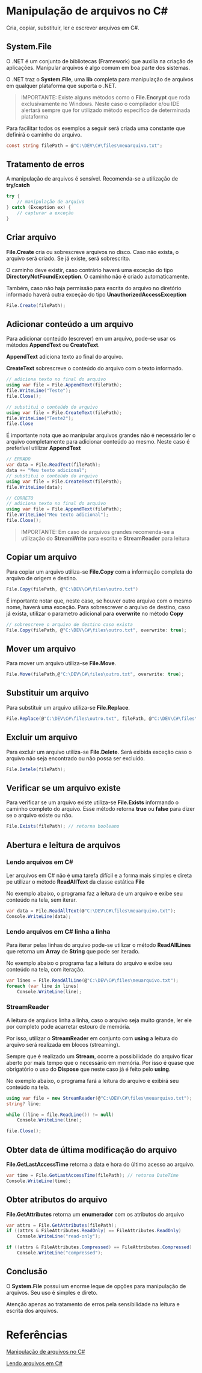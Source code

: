 # Manipulação de arquivos no C#

Cria, copiar, substituir, ler e escrever arquivos em C#.

## System.File

O .NET é um conjunto de bibliotecas (Framework) que auxilia na criação de aplicações. Manipular arquivos é algo comum em boa parte dos sistemas.

O .NET traz o **System.File**, uma **lib** completa para manipulação de arquivos em qualquer plataforma que suporta o .NET.

> IMPORTANTE: Existe alguns métodos como o **File.Encrypt** que roda exclusivamente no Windows. Neste caso o compilador e/ou IDE alertará sempre que for utilizado método específico de determinada plataforma

Para facilitar todos os exemplos a seguir será criada uma constante que definirá o caminho do arquivo.

```c#
const string filePath = @"C:\DEV\C#\files\meuarquivo.txt";
```

## Tratamento de erros

A manipulação de arquivos é sensível. Recomenda-se a utilização de **try/catch**

```c#
try {
    // manipulação de arquivo
} catch (Exception ex) {
    // capturar a exceção
}
```

## Criar arquivo

**File.Create** cria ou sobrescreve arquivos no disco. Caso não exista, o arquivo será criado. Se já existe, será sobrescrito.

O caminho deve existir, caso contrário haverá uma exceção do tipo **DirectoryNotFoundException**. O caminho não é criado automaticamente.

Também, caso não haja permissão para escrita do arquivo no diretório informado haverá outra exceção do tipo **UnauthorizedAccessException**

```c#
File.Create(filePath);
```

## Adicionar conteúdo a um arquivo

Para adicionar conteúdo (escrever) em um arquivo, pode-se usar os métodos **AppendText** ou **CreateText**.

**AppendText** adiciona texto ao final do arquivo.

**CreateText** sobrescreve o conteúdo do arquivo com o texto informado.

```c#
// adiciona texto no final do arquivo
using var file = File.AppendText(filePath);
file.WriteLine("Teste");
file.Close();

// substitui o conteúdo do arquivo
using var file = File.CreateText(filePath);
file.WriteLine("Teste2");
file.Close
```

É importante nota que ao manipular arquivos grandes não é necessário ler o arquivo completamente para adicionar conteúdo ao mesmo. Neste caso é preferível utilizar **AppendText**

```c#
// ERRADO
var data = File.ReadText(filePath);
data += "Meu texto adicional";
// substitui o conteúdo do arquivo
using var file = File.CreateText(filePath);
file.WriteLine(data);

// CORRETO
// adiciona texto no final do arquivo
using var file = File.AppendText(filePath);
file.WriteLine("Meu texto adicional");
file.Close();
```

> IMPORTANTE: Em caso de arquivos grandes recomenda-se a utilização do **StreamWrite** para escrita e **StreamReader** para leitura

## Copiar um arquivo

Para copiar um arquivo utiliza-se **File.Copy** com a informação completa do arquivo de origem e destino.

```c#
File.Copy(filePath, @"C:\DEV\C#\files\outro.txt")
```

É importante notar que, neste caso, se houver outro arquivo com o mesmo nome, haverá uma exceção. Para sobrescrever o arquivo de destino, caso já exista, utilizar o parametro adicional para **overwrite** no método **Copy**

```c#
// sobrescreve o arquivo de destino caso exista
File.Copy(filePath, @"C:\DEV\C#\files\outro.txt", overwrite: true);
```

## Mover um arquivo

Para mover um arquivo utiliza-se **File.Move**.

```c#
File.Move(filePath,@"C:\DEV\C#\files\outro.txt", overwrite: true);
```

## Substituir um arquivo

Para substituir um arquivo utiliza-se **File.Replace**.

```c#
File.Replace(@"C:\DEV\C#\files\outro.txt", filePath, @"C:\DEV\C#\files\backup.txt");
```

## Excluir um arquivo

Para excluir um arquivo utiliza-se **File.Delete**. Será exibida exceção caso o arquivo não seja encontrado ou não possa ser excluído.

```c#
File.Detele(filePath);
```

## Verificar se um arquivo existe

Para verificar se um arquivo existe utiliza-se **File.Exists** informando o caminho completo do arquivo. Esse método retorna **true** ou **false** para dizer se o arquivo existe ou não.

```c#
File.Exists(filePath); // retorna booleano
```

## Abertura e leitura de arquivos

### Lendo arquivos em C#

Ler arquivos em C# não é uma tarefa difícil e a forma mais simples e direta pe utilizar o método **ReadAllText** da classe estática **File**

No exemplo abaixo, o programa faz a leitura de um arquivo e exibe seu conteúdo na tela, sem iterar.

```c#
var data = File.ReadAllText(@"C:\DEV\C#\files\meuarquivo.txt");
Console.WriteLine(data);
```

### Lendo arquivos em C# linha a linha

Para iterar pelas linhas do arquivo pode-se utilizar o método **ReadAllLines** que retorna um **Array** de **String** que pode ser iterado.

No exemplo abaixo o programa faz a leitura do arquivo e exibe seu conteúdo na tela, com iteração.

```c#
var lines = File.ReadAllLine(@"C:\DEV\C#\files\meuarquivo.txt");
foreach (var line in lines)
    Console.WriteLine(line);
```

### StreamReader

A leitura de arquivos linha a linha, caso o arquivo seja muito grande, ler ele por completo pode acarretar estouro de memória.

Por isso, utilizar o **StreamReader** em conjunto com **using** a leitura do arquivo será realizada em blocos (streaming).

Sempre que é realizado um **Stream**, ocorre a possibilidade do arquivo ficar aberto por mais tempo que o necessário em memória. Por isso é quase que obrigatório o uso do **Dispose** que neste caso já é feito pelo **using**.

No exemplo abaixo, o programa fará a leitura do arquivo e exibirá seu conteúdo na tela.

```c#
using var file = new StreamReader(@"C:\DEV\C#\files\meuarquivo.txt");
string? line;

while ((line = file.ReadLine()) != null)
    Console.WriteLine(line);

file.Close();
```

## Obter data de última modificação do arquivo

**File.GetLastAccessTime** retorna a data e hora do último acesso ao arquivo.

```c#
var time = File.GetLastAccessTime(filePath); // retorna DateTime
Console.WriteLine(time);
```

## Obter atributos do arquivo

**File.GetAttributes** retorna um **enumerador** com os atributos do arquivo

```c#
var attrs = File.GetAttributes(filePath);
if ((attrs & FileAttributes.ReadOnly) == FileAttributes.ReadOnly)
    Console.WriteLine("read-only");

if ((attrs & FileAttributes.Compressed) == FileAttributes.Compressed)
    Console.WriteLine("compressed");
```

## Conclusão

O **System.File** possui um enorme leque de opções para manipulação de arquivos. Seu uso é simples e direto.

Atenção apenas ao tratamento de erros pela sensibilidade na leitura e escrita dos arquivos.

# Referências

[Manipulação de arquivos no C#](https://balta.io/blog/csharp-manipulacao-arquivos)

[Lendo arquivos em C#](https://balta.io/blog/lendo-arquivos-em-csharp)
